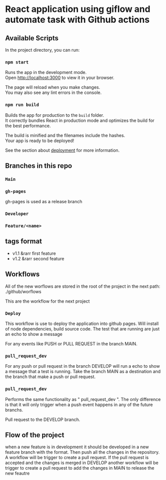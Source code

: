# React application using giflow and automate task with Github actions

## Available Scripts

In the project directory, you can run:

### `npm start`

Runs the app in the development mode.\
Open [http://localhost:3000](http://localhost:3000) to view it in your browser.

The page will reload when you make changes.\
You may also see any lint errors in the console.

### `npm run build`

Builds the app for production to the `build` folder.\
It correctly bundles React in production mode and optimizes the build for the best performance.

The build is minified and the filenames include the hashes.\
Your app is ready to be deployed!

See the section about [deployment](https://facebook.github.io/create-react-app/docs/deployment) for more information.

## Branches in this repo

### `Main`

### `gh-pages`

gh-pages is used as a release branch

### `Developer`

### `Feature/<name>`

## tags format
- v1.1 &rarr first feature
- v1.2 &rarr second feature

## Workflows

All of the new worflows are stored in the root of the project in the next path: ./github/worflows

This are the workflow for the next project

### `Deploy`

This workflow is use to deploy the application into github pages. Will install of node dependencies, build source code. The test that are running are just an echo to show a message

For any events like PUSH or PULL REQUEST in the branch MAIN.

### `pull_request_dev`

For any push or pull request in the branch DEVELOP will run a echo to show a message that a test is running. Take the branch MAIN as a destination and the branch that make a push or pull request.

### `pull_request_dev`

Performs the same functionality as " pull_request_dev ". The only difference is that it will only trigger when a push event happens in any of the future branchs.

Pull request to the DEVELOP branch.

## Flow of the project

when a new feature is in development it should be developed in a new feature branch with the format. Then push all the changes in the repository. A workflow will be trigger to create a pull request. If the pull request is accepted and the changes is merged in DEVELOP another workflow will be trigger to create a pull request to add the changes in MAIN to release the new feautre 









